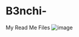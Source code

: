 # B3nchi-
My Read Me Files
![image](https://user-images.githubusercontent.com/111730344/229135761-936ccee4-06be-4590-9928-4b4b81a88bd8.png)
